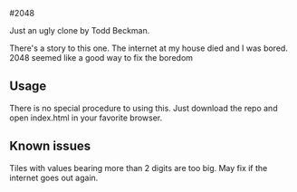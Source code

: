 #2048

Just an ugly clone by Todd Beckman.

There's a story to this one. The internet at my house died and I was bored. 2048 seemed like a good way to fix the boredom


## Usage
There is no special procedure to using this. Just download the repo and open index.html in your favorite browser.

## Known issues
Tiles with values bearing more than 2 digits are too big. May fix if the internet goes out again.